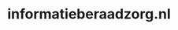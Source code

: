 ---
layout: post
title:  "informatieberaadzorg.nl"
internal_url:  "/dutchgov/informatieberaadzorg.nl.html"
categories: dutchgov
---